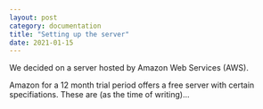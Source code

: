```yaml
---
layout: post
category: documentation
title: "Setting up the server"
date: 2021-01-15
---
```



We decided on a server hosted by Amazon Web Services (AWS).

Amazon for a 12 month trial period offers a free server with certain specifiations. These are (as the time of writing)...   